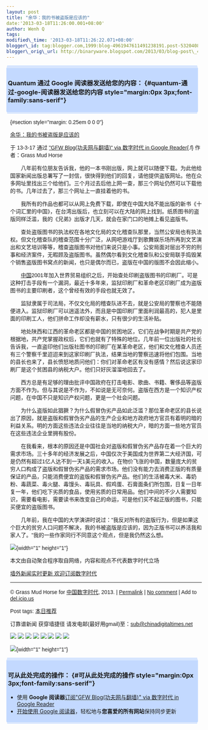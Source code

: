 ```yaml
--- 
layout: post 
title: "余华：我的书被盗版是应该的" 
date:'2013-03-18T11:26:00.001+08:00' 
author: Wenh Q
tags:
modified\_time: '2013-03-18T11:26:22.071+08:00' 
blogger\_id: tag:blogger.com,1999:blog-4961947611491238191.post-5320408168196037280
blogger\_orig\_url: http://binaryware.blogspot.com/2013/03/blog-post\_4970.html
---
```

<div
style="margin: 0px 2px; padding-top: 1px;    background-color: #c3d9ff; font-size: 1px !important;    line-height: 0px !important;">

 

</div>

<div
style="margin: 0px 1px; padding-top: 1px;    background-color: #c3d9ff; font-size: 1px !important;    line-height: 0px !important;">

 

</div>

<div style="padding: 4px; background-color: #c3d9ff;">

### Quantum 通过 Google 阅读器发送给您的内容： {#quantum-通过-google-阅读器发送给您的内容 style="margin:0px 3px;font-family:sans-serif"}

</div>

<div
style="margin: 0px 1px; padding-top: 1px;    background-color: #c3d9ff; font-size: 1px !important;    line-height: 0px !important;">

 

</div>

<div
style="margin: 0px 2px; padding-top: 1px;    background-color: #c3d9ff; font-size: 1px !important;    line-height: 0px !important;">

 

</div>

<div
style="font-family:sans-serif;overflow:auto;width:100%;margin: 0px 10px">

 {#section style="margin: 0.25em 0 0 0"}

<div>

[余华：我的书被盗版是应该的](http://feedproxy.google.com/~r/chinagfwblog/~3/bu3V_aZ6ml0/)

</div>

<div style="margin-bottom: 0.5em">

于 13-3-17 通过 ["GFW Blog(功夫网与翻墙)" via 数字时代 in Google
Reader](http://feeds2.feedburner.com/chinagfwblog){.f} 作者：Grass Mud
Horse

</div>



<div>

　　八年前有位朋友告诉我，他的一本书刚出版，网上就可以随便下载。为此他给国家新闻出版总署写了一封信，很快得到他们的回复，请他提供盗版网址。他在众多网址里找出三个给他们。三个月过去后他上网一查，那三个网址仍然可以下载他的书。几年过去了，那三个网址上一直挂着他的书。

　　我所有的作品也都可以从网上免费下载，即使在中国大陆不能出版的新书《十个词汇里的中国》，在台湾出版后，也立刻可以在大陆的网上找到。纸质图书的盗版同样泛滥，我的《兄弟》出版才几天，就会在家门口的地摊上看见盗版书。

　　查处盗版图书的执法权在各地文化局的文化稽查队那里，当然公安局也有执法权。但文化稽查队的稽查范围十分广泛，从网吧游戏厅到歌舞娱乐场所再到文艺演出和文艺培训等等，稽查盗版图书对他们来说只是小事。公安局面对层出不穷的刑事和经济案件，无暇顾及盗版图书。虽然偶尔看到文化稽查队和公安局联手捣毁某个销售盗版图书窝点的新闻，也只是偶尔而已，盗版在中国的版图不会因此缩小。

　　[中国](https://kexueshangwang.info/chinese/tag/%e4%b8%ad%e5%9b%bd/?category=10466 "标签 中国 下的日志")2001年加入世界贸易组织之后，开始查处印刷盗版图书的印刷厂。可是这种打击手段有一个漏洞，最近十多年来，监狱印刷厂和革命老区印刷厂成为盗版图书的主要印刷者，这个曾经有效的手段也就无效了。

　　监狱隶属于司法局，不仅文化局的稽查队进不去，就是公安局的警察也不能随便进入。监狱印刷厂可以逍遥法外，而且是中国印刷厂里面利润最高的，犯人是里面的印刷工人，他们拼命工作却没有薪水，只有很少的生活补贴。

　　地处陕西和江西的革命老区都是中国的贫困地区，它们在战争时期是共产党的根据地，共产党掌握政权后，它们也就有了特殊的地位。几年前一位出版社的社长告诉我，一直盗印他们出版社图书的印刷厂在某革命老区，他们和文化稽查人员还有三个警察千里迢迢来到这家印刷厂执法，结果当地的警察迅速将他们包围。当地的县长也来了，县长愤怒地质问他们：你们对革命老区有没有感情？然后说这家印刷厂是这个贫困县的纳税大户。他们只好灰溜溜地回去了。

　　西方总是有足够的理由批评中国政府在打击电影、歌曲、书籍、奢侈品等盗版方面不作为。但与其说是不作为，不如说是无可奈何。盗版在西方是一个知识产权问题，在中国不只是知识产权问题，更是一个社会问题。

　　为什么盗版如此猖獗？为什么假冒伪劣产品如此泛滥？那位革命老区的县长说出了原因，就是盗版和假冒伪劣产品的生产企业和地方政府地方官员有着明的暗的利益关系。明的方面这些违法企业往往是当地的纳税大户，暗的方面一些地方官员在这些违法企业里拥有股份。

　　在我看来，根本的原因还是中国社会对盗版和假冒伪劣产品存在着一个巨大的需求市场。三十多年的经济发展之后，中国仅次于美国成为世界第二大经济国，可是仍然有超过1亿人达不到一天1美元的收入。在物价飞涨的中国，数量庞大的贫穷人口构成了盗版和假冒伪劣产品的需求市场。他们没有能力去消费正版的有质量保证的产品，只能消费便宜的盗版和假冒伪劣产品。他们的生活被毒大米、毒奶粉、毒蔬菜、毒火腿、毒馒头、毒玩具、假鸡蛋、石膏面条们所包围，日复一日年复一年，他们吃下劣质的食品，使用劣质的日常用品。他们中间的不少人需要知识，需要看电影，需要读书来改变自己的命运，可是他们买不起正版的图书，只能买便宜的盗版图书。

　　几年前，我在中国的大学演讲时说过："我反对所有的盗版行为，但是如果这个巨大的贫穷人口问题不解决，我的书被盗版是应该的，因为正版书可以养活我和家人了。"我的一些作家同行不同意这个观点，但是我仍然这么想。

</div>

![](http://pixel.quantserve.com/pixel/p-89EKCgBk8MZdE.gif){width="1"
height="1"}

本文由自动聚合程序取自网络，内容和观点不代表数字时代立场

[墙外新闻实时更新 欢迎订阅数字时代](http://eepurl.com/mstlf)










------------------------------------------------------------------------

© Grass Mud Horse for
[中国数字时代](https://kexueshangwang.info/chinese), 2013. |
[Permalink](https://kexueshangwang.info/chinese/2013/03/%e4%bd%99%e5%8d%8e%ef%bc%9a%e6%88%91%e7%9a%84%e4%b9%a6%e8%a2%ab%e7%9b%97%e7%89%88%e6%98%af%e5%ba%94%e8%af%a5%e7%9a%84/)
| [No
comment](https://kexueshangwang.info/chinese/2013/03/%e4%bd%99%e5%8d%8e%ef%bc%9a%e6%88%91%e7%9a%84%e4%b9%a6%e8%a2%ab%e7%9b%97%e7%89%88%e6%98%af%e5%ba%94%e8%af%a5%e7%9a%84/#comments)
| Add to
[del.icio.us](http://del.icio.us/post?url=https://kexueshangwang.info/chinese/2013/03/%e4%bd%99%e5%8d%8e%ef%bc%9a%e6%88%91%e7%9a%84%e4%b9%a6%e8%a2%ab%e7%9b%97%e7%89%88%e6%98%af%e5%ba%94%e8%af%a5%e7%9a%84/&title=%E4%BD%99%E5%8D%8E%EF%BC%9A%E6%88%91%E7%9A%84%E4%B9%A6%E8%A2%AB%E7%9B%97%E7%89%88%E6%98%AF%E5%BA%94%E8%AF%A5%E7%9A%84)

Post tags:
[本日推荐](https://kexueshangwang.info/chinese/tag/%e6%9c%ac%e6%97%a5%e6%8e%a8%e8%8d%90/?category=10466)

订靠谱新闻 获穿墙捷径
请发电邮(最好用gmail)至：sub@chinadigitaltimes.net


<div>

[![](http://feeds.feedburner.com/~ff/chinagfwblog?d=yIl2AUoC8zA)](http://feeds.feedburner.com/~ff/chinagfwblog?a=bu3V_aZ6ml0:7wEeI-RJ_K0:yIl2AUoC8zA)
[![](http://feeds.feedburner.com/~ff/chinagfwblog?i=bu3V_aZ6ml0:7wEeI-RJ_K0:-BTjWOF_DHI)](http://feeds.feedburner.com/~ff/chinagfwblog?a=bu3V_aZ6ml0:7wEeI-RJ_K0:-BTjWOF_DHI)
[![](http://feeds.feedburner.com/~ff/chinagfwblog?i=bu3V_aZ6ml0:7wEeI-RJ_K0:F7zBnMyn0Lo)](http://feeds.feedburner.com/~ff/chinagfwblog?a=bu3V_aZ6ml0:7wEeI-RJ_K0:F7zBnMyn0Lo)
[![](http://feeds.feedburner.com/~ff/chinagfwblog?i=bu3V_aZ6ml0:7wEeI-RJ_K0:V_sGLiPBpWU)](http://feeds.feedburner.com/~ff/chinagfwblog?a=bu3V_aZ6ml0:7wEeI-RJ_K0:V_sGLiPBpWU)
[![](http://feeds.feedburner.com/~ff/chinagfwblog?d=qj6IDK7rITs)](http://feeds.feedburner.com/~ff/chinagfwblog?a=bu3V_aZ6ml0:7wEeI-RJ_K0:qj6IDK7rITs)
[![](http://feeds.feedburner.com/~ff/chinagfwblog?d=l6gmwiTKsz0)](http://feeds.feedburner.com/~ff/chinagfwblog?a=bu3V_aZ6ml0:7wEeI-RJ_K0:l6gmwiTKsz0)
[![](http://feeds.feedburner.com/~ff/chinagfwblog?i=bu3V_aZ6ml0:7wEeI-RJ_K0:gIN9vFwOqvQ)](http://feeds.feedburner.com/~ff/chinagfwblog?a=bu3V_aZ6ml0:7wEeI-RJ_K0:gIN9vFwOqvQ)
[![](http://feeds.feedburner.com/~ff/chinagfwblog?d=TzevzKxY174)](http://feeds.feedburner.com/~ff/chinagfwblog?a=bu3V_aZ6ml0:7wEeI-RJ_K0:TzevzKxY174)

</div>

![](http://feeds.feedburner.com/~r/chinagfwblog/~4/bu3V_aZ6ml0){width="1"
height="1"}

</div>



<div
style="margin: 0px 2px; padding-top: 1px;    background-color: #c3d9ff; font-size: 1px !important;    line-height: 0px !important;">

 

</div>

<div
style="margin: 0px 1px; padding-top: 1px;    background-color: #c3d9ff; font-size: 1px !important;    line-height: 0px !important;">

 

</div>

<div style="padding: 4px; background-color: #c3d9ff;">

### 可从此处完成的操作： {#可从此处完成的操作 style="margin:0px 3px;font-family:sans-serif"}

-   使用 **Google 阅读器**[订阅"GFW Blog(功夫网与翻墙)" via 数字时代 in
    Google
    Reader](http://www.google.com/reader/view/feed%2Fhttp%3A%2F%2Ffeeds2.feedburner.com%2Fchinagfwblog?source=email)
-   [开始使用 Google
    阅读器](http://www.google.com/reader/?source=email)，轻松地与**您喜爱的所有网站**保持同步更新

</div>

<div
style="margin: 0px 1px; padding-top: 1px;    background-color: #c3d9ff; font-size: 1px !important;    line-height: 0px !important;">

 

</div>

<div
style="margin: 0px 2px; padding-top: 1px;    background-color: #c3d9ff; font-size: 1px !important;    line-height: 0px !important;">

 

</div>
